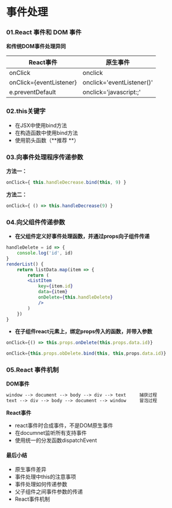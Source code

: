 # 事件处理

### 01.React 事件和 DOM 事件

**和传统DOM事件处理异同**

| React事件               | 原生事件                  |
| ----------------------- | ------------------------- |
| onClick                 | onclick                   |
| onClick={eventListener} | onclick='eventListener()' |
| e.preventDefault        | onclick='javascript:;'    |



### 02.this关键字

+ 在JSX中使用bind方法
+ 在构造函数中使用bind方法
+ 使用箭头函数（**推荐 **）



### 03.向事件处理程序传递参数

**方法一：**

```js
onClick={ this.handleDecrease.bind(this, 9) }
```

**方法二：**

```js 
onClick={ () => this.handleDecrease(9) }
```



### 04.向父组件传递参数

+ **在父组件定义好事件处理函数，并通过props向子组件传递**

```jsx
handleDelete = id => {
    console.log('id', id)
}
renderList() {
    return listData.map(item => {
        return (
        <ListItem 
            key={item.id}
            data={item}
            onDelete={this.handleDelete}
            />
        )
    })
}
```

+ **在子组件react元素上，绑定props传入的函数，并带入参数**

```jsx
onClick={() => this.props.onDelete(this.props.data.id)}

onClick={this.props.obDelete.bind(this, this,props.data.id)}
```



### 05.React 事件机制

**DOM事件**

```html
window --> document --> body --> div --> text     捕获过程
text --> div --> body --> document --> window     冒泡过程
```

**React事件**

+ react事件时合成事件，不是DOM原生事件
+ 在documnet监听所有支持事件
+ 使用统一的分发函数dispatchEvent



#### 最后小结

+ 原生事件差异
+ 事件处理中this的注意事项
+ 事件处理如何传递参数
+ 父子组件之间事件参数的传递
+ React事件机制

